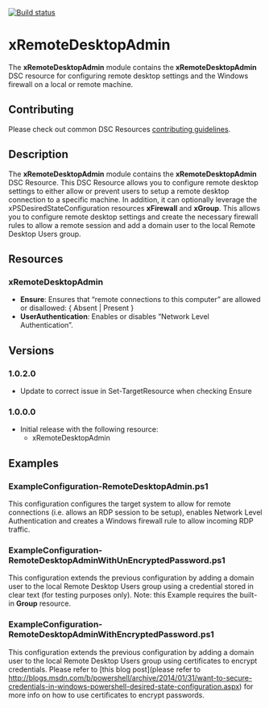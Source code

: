 [![Build status](https://ci.appveyor.com/api/projects/status/iwctay9q3t2c72r8/branch/master?svg=true)](https://ci.appveyor.com/project/PowerShell/xremotedesktopadmin/branch/master)

# xRemoteDesktopAdmin

The **xRemoteDesktopAdmin** module contains the **xRemoteDesktopAdmin** DSC resource for configuring remote desktop settings and the Windows firewall on a local or remote machine.

## Contributing
Please check out common DSC Resources [contributing guidelines](https://github.com/PowerShell/DscResource.Kit/blob/master/CONTRIBUTING.md).


## Description

The **xRemoteDesktopAdmin** module contains the **xRemoteDesktopAdmin** DSC Resource. 
This DSC Resource allows you to configure remote desktop settings to either allow or prevent users to setup a remote desktop connection to a specific machine. 
In addition, it can optionally leverage the xPSDesiredStateConfiguration resources **xFirewall** and **xGroup**.
This allows you to configure remote desktop settings and create the necessary firewall rules to allow a remote session and add a domain user to the local Remote Desktop Users group.


## Resources

### xRemoteDesktopAdmin

* **Ensure**: Ensures that “remote connections to this computer” are allowed or disallowed: { Absent | Present }
* **UserAuthentication**: Enables or disables “Network Level Authentication”.  


## Versions

### 1.0.2.0

* Update to correct issue in Set-TargetResource when checking Ensure 

### 1.0.0.0

* Initial release with the following resource:
    * xRemoteDesktopAdmin


## Examples

### ExampleConfiguration-RemoteDesktopAdmin.ps1

This configuration configures the target system to allow for remote connections (i.e. allows an RDP session to be setup), enables Network Level Authentication and creates a Windows firewall rule to allow incoming RDP traffic.

### ExampleConfiguration-RemoteDesktopAdminWithUnEncryptedPassword.ps1

This configuration extends the previous configuration by adding a domain user to the local Remote Desktop Users group using a credential stored in clear text (for testing purposes only).
Note: this Example requires the built-in **Group** resource. 

### ExampleConfiguration-RemoteDesktopAdminWithEncryptedPassword.ps1

This configuration extends the previous configuration by adding a domain user to the local Remote Desktop Users group using certificates to encrypt credentials. Please refer to [this blog post](please refer to http://blogs.msdn.com/b/powershell/archive/2014/01/31/want-to-secure-credentials-in-windows-powershell-desired-state-configuration.aspx) for more info on how to use certificates to encrypt passwords.
